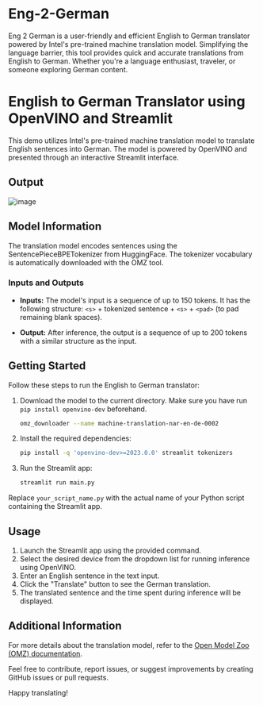 # Eng-2-German
Eng 2 German is a user-friendly and efficient English to German translator powered by Intel's pre-trained machine translation model. Simplifying the language barrier, this tool provides quick and accurate translations from English to German. Whether you're a language enthusiast, traveler, or someone exploring German content.

# English to German Translator using OpenVINO and Streamlit

This demo utilizes Intel's pre-trained machine translation model to translate English sentences into German. The model is powered by OpenVINO and presented through an interactive Streamlit interface.

## Output
![image](https://github.com/TABREZ-96/Eng-2-German/assets/114156392/3e6cb3dc-acc0-4ff5-980b-551b19cd6d9f)

## Model Information

The translation model encodes sentences using the SentencePieceBPETokenizer from HuggingFace. The tokenizer vocabulary is automatically downloaded with the OMZ tool.

### Inputs and Outputs

- **Inputs:** The model's input is a sequence of up to 150 tokens. It has the following structure: `<s>` + tokenized sentence + `<s>` + `<pad>` (to pad remaining blank spaces).

- **Output:** After inference, the output is a sequence of up to 200 tokens with a similar structure as the input.

## Getting Started

Follow these steps to run the English to German translator:

1. Download the model to the current directory. Make sure you have run `pip install openvino-dev` beforehand.

    ```bash
    omz_downloader --name machine-translation-nar-en-de-0002
    ```

2. Install the required dependencies:

    ```bash
    pip install -q 'openvino-dev>=2023.0.0' streamlit tokenizers
    ```

3. Run the Streamlit app:

    ```bash
    streamlit run main.py
    ```

Replace `your_script_name.py` with the actual name of your Python script containing the Streamlit app.

## Usage

1. Launch the Streamlit app using the provided command.
2. Select the desired device from the dropdown list for running inference using OpenVINO.
3. Enter an English sentence in the text input.
4. Click the "Translate" button to see the German translation.
5. The translated sentence and the time spent during inference will be displayed.


## Additional Information

For more details about the translation model, refer to the [Open Model Zoo (OMZ) documentation](https://github.com/openvinotoolkit/open_model_zoo/blob/main/models/intel/machine-translation-nar-en-de-0002/README.md).

Feel free to contribute, report issues, or suggest improvements by creating GitHub issues or pull requests.

Happy translating!


